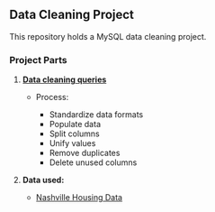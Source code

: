 ## Data Cleaning Project

This repository holds a MySQL data cleaning project.

### Project Parts

1. **[Data cleaning queries](https://github.com/artem-kov/DataCleaning/blob/main/data_cleaning.sql)**

    * Process:
      
      * Standardize data formats
      * Populate data
      * Split columns 
      * Unify values
      * Remove duplicates
      * Delete unused columns

2. **Data used:** 

    * [Nashville Housing Data](https://www.kaggle.com/tmthyjames/nashville-housing-data)

